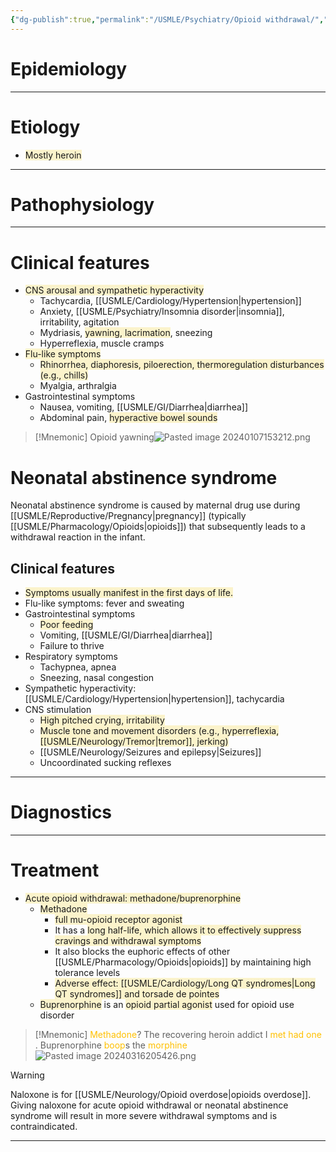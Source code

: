 ```yaml
---
{"dg-publish":true,"permalink":"/USMLE/Psychiatry/Opioid withdrawal/","tags":["t2"]}
---
```


# Epidemiology


---
# Etiology
- <span style="background:rgba(240, 200, 0, 0.2)">Mostly heroin</span>

---
# Pathophysiology


---
# Clinical features
- <span style="background:rgba(240, 200, 0, 0.2)">CNS arousal and sympathetic hyperactivity</span>
	- Tachycardia, [[USMLE/Cardiology/Hypertension\|hypertension]]
	- Anxiety, [[USMLE/Psychiatry/Insomnia disorder\|insomnia]], irritability, agitation
	- Mydriasis, <span style="background:rgba(240, 200, 0, 0.2)">yawning, lacrimation</span>, sneezing
	- Hyperreflexia, muscle cramps
- <span style="background:rgba(240, 200, 0, 0.2)">Flu-like symptoms</span>
	- <span style="background:rgba(240, 200, 0, 0.2)">Rhinorrhea, diaphoresis, piloerection, thermoregulation disturbances (e.g., chills)</span>
	- Myalgia, arthralgia
- Gastrointestinal symptoms
	- Nausea, vomiting, [[USMLE/GI/Diarrhea\|diarrhea]]
	- Abdominal pain, <span style="background:rgba(240, 200, 0, 0.2)">hyperactive bowel sounds</span>

>[!Mnemonic] 
>Opioid yawning![Pasted image 20240107153212.png](/img/user/appendix/Pasted%20image%2020240107153212.png)
# Neonatal abstinence syndrome
Neonatal abstinence syndrome is caused by maternal drug use during [[USMLE/Reproductive/Pregnancy\|pregnancy]] (typically [[USMLE/Pharmacology/Opioids\|opioids]]) that subsequently leads to a withdrawal reaction in the infant.
## Clinical features 
- <span style="background:rgba(240, 200, 0, 0.2)">Symptoms usually manifest in the first days of life.</span>
- Flu-like symptoms: fever and sweating
- Gastrointestinal symptoms
	- <span style="background:rgba(240, 200, 0, 0.2)">Poor feeding</span>
	- Vomiting, [[USMLE/GI/Diarrhea\|diarrhea]]
	- Failure to thrive
- Respiratory symptoms
	- Tachypnea, apnea
	- Sneezing, nasal congestion
- Sympathetic hyperactivity: [[USMLE/Cardiology/Hypertension\|hypertension]], tachycardia
- CNS stimulation
	- <span style="background:rgba(240, 200, 0, 0.2)">High pitched crying, irritability</span>
	- <span style="background:rgba(240, 200, 0, 0.2)">Muscle tone and movement disorders (e.g., hyperreflexia, [[USMLE/Neurology/Tremor\|tremor]], jerking)</span>
	- [[USMLE/Neurology/Seizures and epilepsy\|Seizures]]
	- Uncoordinated sucking reflexes


---
# Diagnostics


---
# Treatment
- <span style="background:rgba(240, 200, 0, 0.2)">Acute opioid withdrawal: methadone/buprenorphine</span>
	- <span style="background:rgba(240, 200, 0, 0.2)">Methadone</span> 
		- <span style="background:rgba(240, 200, 0, 0.2)">full mu-opioid receptor agonist</span>
		- It has a <span style="background:rgba(240, 200, 0, 0.2)">long half-life, which allows it to effectively suppress cravings and withdrawal symptoms</span>
		- It also blocks the euphoric effects of other [[USMLE/Pharmacology/Opioids\|opioids]] by maintaining high tolerance levels
		- <span style="background:rgba(240, 200, 0, 0.2)">Adverse effect: [[USMLE/Cardiology/Long QT syndromes\|Long QT syndromes]] and torsade de pointes</span>
	- <span style="background:rgba(240, 200, 0, 0.2)">Buprenorphine</span> is an <span style="background:rgba(240, 200, 0, 0.2)">opioid partial agonist</span> used for opioid use disorder

>[!Mnemonic] 
> <font color="#ffc000">Methadone</font>? The recovering heroin addict I <font color="#ffc000">met had one</font> .
> Buprenorphine <font color="#ffc000">boop</font>s the <font color="#ffc000">morphine</font>![Pasted image 20240316205426.png](/img/user/appendix/Pasted%20image%2020240316205426.png)

>[!warning] 
>Naloxone is for [[USMLE/Neurology/Opioid overdose\|opioids overdose]]. Giving naloxone for acute opioid withdrawal or neonatal abstinence syndrome will result in more severe withdrawal symptoms and is contraindicated.

---

